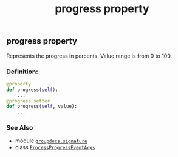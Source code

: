 ﻿---
title: progress property
second_title: GroupDocs.Signature for Python via .NET API References
description: 
type: docs
url: /python-net/groupdocs.signature/processprogresseventargs/progress/
is_root: false
weight: 50
---

## progress property


Represents the progress in percents. Value range is from 0 to 100.
### Definition:
```python
@property
def progress(self):
    ...
@progress.setter
def progress(self, value):
    ...
```

### See Also
* module [`groupdocs.signature`](../../)
* class [`ProcessProgressEventArgs`](/signature/python-net/groupdocs.signature/processprogresseventargs)
